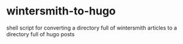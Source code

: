 wintersmith-to-hugo
===================

shell script for converting a directory full of wintersmith articles to a directory full of hugo posts

